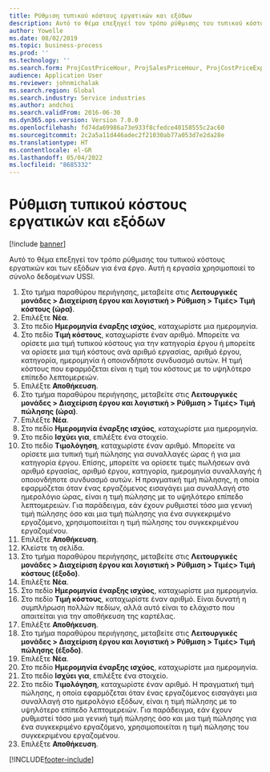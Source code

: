 ```yaml
---
title: Ρύθμιση τυπικού κόστους εργατικών και εξόδων
description: Αυτό το θέμα επεξηγεί τον τρόπο ρύθμισης του τυπικού κόστους εργατικών και των εξόδων για ένα έργο.
author: Yowelle
ms.date: 08/02/2019
ms.topic: business-process
ms.prod: ''
ms.technology: ''
ms.search.form: ProjCostPriceHour, ProjSalesPriceHour, ProjCostPriceExpense, ProjSalesPriceCost
audience: Application User
ms.reviewer: johnmichalak
ms.search.region: Global
ms.search.industry: Service industries
ms.author: andchoi
ms.search.validFrom: 2016-06-30
ms.dyn365.ops.version: Version 7.0.0
ms.openlocfilehash: fd74da69986a73e933f8cfedce40158555c2ac60
ms.sourcegitcommit: 2c2a5a11d446adec2f21030ab77a053d7e2da28e
ms.translationtype: HT
ms.contentlocale: el-GR
ms.lasthandoff: 05/04/2022
ms.locfileid: "8685332"
---
```

# <a name="configure-standard-costs-for-labor-and-expenses"></a>Ρύθμιση τυπικού κόστους εργατικών και εξόδων

[!include [banner](../../includes/banner.md)]

Αυτό το θέμα επεξηγεί τον τρόπο ρύθμισης του τυπικού κόστους εργατικών και των εξόδων για ένα έργο. Αυτή η εργασία χρησιμοποιεί το σύνολο δεδομένων USSI.

1. Στο τμήμα παραθύρου περιήγησης, μεταβείτε στις **Λειτουργικές μονάδες > Διαχείριση έργου και λογιστική > Ρύθμιση > Τιμές> Τιμή κόστους (ώρα)**.
2. Επιλέξτε **Νέα**.
3. Στο πεδίο **Ημερομηνία έναρξης ισχύος**, καταχωρίστε μια ημερομηνία.
4. Στο πεδίο **Τιμή κόστους**, καταχωρίστε έναν αριθμό. Μπορείτε να ορίσετε μια τιμή τυπικού κόστους για την κατηγορία έργου ή μπορείτε να ορίσετε μια τιμή κόστους ανά αριθμό εργασίας, αριθμό έργου, κατηγορία, ημερομηνία ή οποιονδήποτε συνδυασμό αυτών. Η τιμή κόστους που εφαρμόζεται είναι η τιμή του κόστους με το υψηλότερο επίπεδο λεπτομερειών.  
5. Επιλέξτε **Αποθήκευση**.
6. Στο τμήμα παραθύρου περιήγησης, μεταβείτε στις **Λειτουργικές μονάδες > Διαχείριση έργου και λογιστική > Ρύθμιση > Τιμές> Τιμή πώλησης (ώρα)**.
7. Επιλέξτε **Νέα**.
8. Στο πεδίο **Ημερομηνία έναρξης ισχύος**, καταχωρίστε μια ημερομηνία.
9. Στο πεδίο **Ισχύει για**, επιλέξτε ένα στοιχείο.
10. Στο πεδίο **Τιμολόγηση**, καταχωρίστε έναν αριθμό. Μπορείτε να ορίσετε μια τυπική τιμή πώλησης για συναλλαγές ώρας ή για μια κατηγορία έργου. Επίσης, μπορείτε να ορίσετε τιμές πωλήσεων ανά αριθμό εργασίας, αριθμό έργου, κατηγορία, ημερομηνία συναλλαγής ή οποιονδήποτε συνδυασμό αυτών. Η πραγματική τιμή πώλησης, η οποία εφαρμόζεται όταν ένας εργαζόμενος εισαγάγει μια συναλλαγή στο ημερολόγιο ώρας, είναι η τιμή πώλησης με το υψηλότερο επίπεδο λεπτομερειών. Για παράδειγμα, εάν έχουν ρυθμιστεί τόσο μια γενική τιμή πώλησης όσο και μια τιμή πώλησης για ένα συγκεκριμένο εργαζόμενο, χρησιμοποιείται η τιμή πώλησης του συγκεκριμένου εργαζομένου.  
11. Επιλέξτε **Αποθήκευση**.
12. Κλείστε τη σελίδα.
13. Στο τμήμα παραθύρου περιήγησης, μεταβείτε στις **Λειτουργικές μονάδες > Διαχείριση έργου και λογιστική > Ρύθμιση > Τιμές> Τιμή κόστους (έξοδο)**.
14. Επιλέξτε **Νέα**.
15. Στο πεδίο **Ημερομηνία έναρξης ισχύος**, καταχωρίστε μια ημερομηνία.
16. Στο πεδίο **Τιμή κόστους**, καταχωρίστε έναν αριθμό. Είναι δυνατή η συμπλήρωση πολλών πεδίων, αλλά αυτό είναι το ελάχιστο που απαιτείται για την αποθήκευση της καρτέλας.  
17. Επιλέξτε **Αποθήκευση**.
18. Στο τμήμα παραθύρου περιήγησης, μεταβείτε στις **Λειτουργικές μονάδες > Διαχείριση έργου και λογιστική > Ρύθμιση > Τιμές> Τιμή πώλησης (έξοδο)**.
19. Επιλέξτε **Νέα**.
20. Στο πεδίο **Ημερομηνία έναρξης ισχύος**, καταχωρίστε μια ημερομηνία.
21. Στο πεδίο **Ισχύει για**, επιλέξτε ένα στοιχείο.
22. Στο πεδίο **Τιμολόγηση**, καταχωρίστε έναν αριθμό. Η πραγματική τιμή πώλησης, η οποία εφαρμόζεται όταν ένας εργαζόμενος εισαγάγει μια συναλλαγή στο ημερολόγιο εξόδων, είναι η τιμή πώλησης με το υψηλότερο επίπεδο λεπτομερειών. Για παράδειγμα, εάν έχουν ρυθμιστεί τόσο μια γενική τιμή πώλησης όσο και μια τιμή πώλησης για ένα συγκεκριμένο εργαζόμενο, χρησιμοποιείται η τιμή πώλησης του συγκεκριμένου εργαζομένου.  
23. Επιλέξτε **Αποθήκευση**.



[!INCLUDE[footer-include](../../includes/footer-banner.md)]